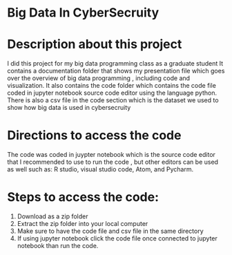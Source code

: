 # Big Data In CyberSecruity

# Description about this project 
I did this project for my big data programming class as a graduate student 
It contains a documentation folder that shows my presentation file which goes over the overview of big data programming , including code and visualization.
It also contains the code folder which contains the code file coded in jupyter notebook source code editor using the language python. 
There is also a csv file in the code section which is the dataset we used to show how big data is used in cybersecruity

# Directions to access the code 
The code was coded in juypter notebook which is the source code editor that I recommended to use to run the code , but other editors can be used as well such as: R studio, visual studio code, Atom, and Pycharm. 
 # Steps to access the code: 
 1. Download as a zip folder 
 2. Extract the zip folder into your local computer 
 3. Make sure to have the code file and csv file in the same directory 
 4. If using jupyter notebook click the code file once connected to jupyter notebook than run the code. 
